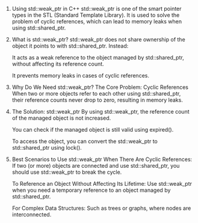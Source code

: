 1. Using std::weak_ptr in C++
	std::weak_ptr is one of the smart pointer types in the STL (Standard Template Library). It is used to solve the problem of cyclic references, which can lead to memory leaks when using std::shared_ptr.

2. What is std::weak_ptr?
	std::weak_ptr does not share ownership of the object it points to with std::shared_ptr. Instead:

	It acts as a weak reference to the object managed by std::shared_ptr, without affecting its reference count.

	It prevents memory leaks in cases of cyclic references.

3. Why Do We Need std::weak_ptr?
	The Core Problem: Cyclic References
	When two or more objects refer to each other using std::shared_ptr, their reference counts never drop to zero, resulting in memory leaks.

4. The Solution: std::weak_ptr
	By using std::weak_ptr, the reference count of the managed object is not increased.

	You can check if the managed object is still valid using expired().

	To access the object, you can convert the std::weak_ptr to std::shared_ptr using lock().

5. Best Scenarios to Use std::weak_ptr
	When There Are Cyclic References: If two (or more) objects are connected and use std::shared_ptr, you should use std::weak_ptr to break the cycle.

	To Reference an Object Without Affecting Its Lifetime: Use std::weak_ptr when you need a temporary reference to an object managed by std::shared_ptr.

	For Complex Data Structures: Such as trees or graphs, where nodes are interconnected.
